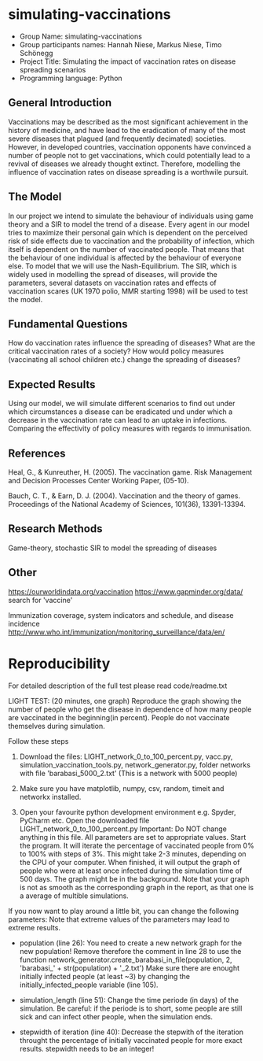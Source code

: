 # simulating-vaccinations

* Group Name: simulating-vaccinations
* Group participants names: Hannah Niese, Markus Niese, Timo Schönegg
* Project Title: Simulating the impact of vaccination rates on disease spreading scenarios
* Programming language: Python 

## General Introduction

Vaccinations may be described as the most significant achievement in the history of medicine, and have lead to the eradication of many of the most severe diseases that plagued (and frequently decimated) societies. 
However, in developed countries, vaccination opponents have convinced a number of people not to get vaccinations, which could potentially lead to a revival of diseases we already thought extinct. Therefore, modelling the influence of vaccination rates on disease spreading is a worthwile pursuit. 


## The Model

In our project we intend to simulate the behaviour of individuals using game theory and a SIR to model the trend of a disease. Every agent in our model tries to maximize their personal gain which is dependent on the perceived risk of side effects due to vaccination and the probability of infection, which itself is dependent on the number of vaccinated people. That means that the behaviour of one individual is affected by the behaviour of everyone else. To model that we will use the Nash-Equilibrium. The SIR, which is widely used in modelling the spread of diseases, will provide the parameters, several datasets on vaccination rates and effects of vaccination scares (UK 1970 polio, MMR starting 1998) will be used to test the model. 


## Fundamental Questions

How do vaccination rates influence the spreading of diseases?
What are the critical vaccination rates of a society?
How would policy measures (vaccinating all school children etc.) change the spreading of diseases?


## Expected Results

Using our model, we will simulate different scenarios to find out under which circumstances a disease can be eradicated und under which a decrease in the vaccination rate can lead to an uptake in infections.
Comparing the effectivity of policy measures with regards to immunisation.


## References 

Heal, G., & Kunreuther, H. (2005). The vaccination game. Risk Management and Decision Processes Center Working Paper, (05-10).

Bauch, C. T., & Earn, D. J. (2004). Vaccination and the theory of games. Proceedings of the National Academy of Sciences, 101(36), 13391-13394.


## Research Methods
Game-theory, stochastic SIR to model the spreading of diseases


## Other

https://ourworldindata.org/vaccination
https://www.gapminder.org/data/ search for 'vaccine'

Immunization coverage, system indicators and schedule, and disease incidence
http://www.who.int/immunization/monitoring_surveillance/data/en/


# Reproducibility

For detailed description of the full test please read code/readme.txt

LIGHT TEST: (20 minutes, one graph)
Reproduce the graph showing the number of people who get the disease in dependence
of how many people are vaccinated in the beginning(in percent).
People do not vaccinate themselves during simulation.

Follow these steps

1. Download the files:
    LIGHT_network_0_to_100_percent.py,
    vacc.py,
    simulation_vaccination_tools.py,
    network_generator.py,
    folder networks with file 'barabasi_5000_2.txt' (This is a network with 5000 people)


2. Make sure you have matplotlib, numpy, csv, random, timeit and networkx installed.

3. Open your favourite python development environment e.g. Spyder, PyCharm etc.
Open the downloaded file LIGHT_network_0_to_100_percent.py 
Important: Do NOT change anything in this file. All parameters are set
to appropriate values.
Start the program.
It will iterate the percentage of vaccinated people from 0% to 100% with steps of 3%.
This might take 2-3 minutes, depending on the CPU of your computer. 
When finished, it will output the graph of people who were at least once infected 
during the simulation time of 500 days. The graph might be in the background.
Note that your graph is not as smooth as the corresponding graph in the report,
as that one is a average of multible simulations.

If you now want to play around a little bit, you can change the following parameters:
Note that extreme values of the parameters may lead to extreme results.
- population (line 26): 
      You need to create a new network graph for the new population!
      Remove therefore the comment in line 28 to use the function
      network_generator.create_barabasi_in_file(population, 2, 'barabasi_' + str(population) + '_2.txt')
      Make sure there are enought initially infected people (at least ~3)
      by changing the initially_infected_people variable (line 105).
              
- simulation_length (line 51):
      Change the time periode (in days) of the simulation.
      Be careful: if the periode is to short, some people are still sick and
      can infect other people, when the simulation ends.
      
- stepwidth of iteration  (line 40):
      Decrease the stepwith of the iteration throught the percentage of initially
      vaccinated people for more exact results.
      stepwidth needs to be an integer!
                    
    
